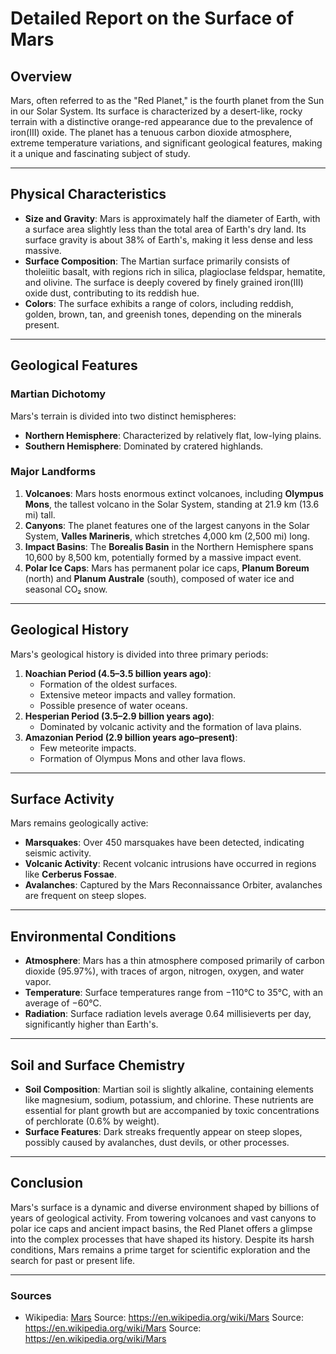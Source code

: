 # Detailed Report on the Surface of Mars

## Overview
Mars, often referred to as the "Red Planet," is the fourth planet from the Sun in our Solar System. Its surface is characterized by a desert-like, rocky terrain with a distinctive orange-red appearance due to the prevalence of iron(III) oxide. The planet has a tenuous carbon dioxide atmosphere, extreme temperature variations, and significant geological features, making it a unique and fascinating subject of study.

---

## Physical Characteristics
- **Size and Gravity**: Mars is approximately half the diameter of Earth, with a surface area slightly less than the total area of Earth's dry land. Its surface gravity is about 38% of Earth's, making it less dense and less massive.
- **Surface Composition**: The Martian surface primarily consists of tholeiitic basalt, with regions rich in silica, plagioclase feldspar, hematite, and olivine. The surface is deeply covered by finely grained iron(III) oxide dust, contributing to its reddish hue.
- **Colors**: The surface exhibits a range of colors, including reddish, golden, brown, tan, and greenish tones, depending on the minerals present.

---

## Geological Features
### **Martian Dichotomy**
Mars's terrain is divided into two distinct hemispheres:
- **Northern Hemisphere**: Characterized by relatively flat, low-lying plains.
- **Southern Hemisphere**: Dominated by cratered highlands.

### **Major Landforms**
1. **Volcanoes**: Mars hosts enormous extinct volcanoes, including **Olympus Mons**, the tallest volcano in the Solar System, standing at 21.9 km (13.6 mi) tall.
2. **Canyons**: The planet features one of the largest canyons in the Solar System, **Valles Marineris**, which stretches 4,000 km (2,500 mi) long.
3. **Impact Basins**: The **Borealis Basin** in the Northern Hemisphere spans 10,600 by 8,500 km, potentially formed by a massive impact event.
4. **Polar Ice Caps**: Mars has permanent polar ice caps, **Planum Boreum** (north) and **Planum Australe** (south), composed of water ice and seasonal CO₂ snow.

---

## Geological History
Mars's geological history is divided into three primary periods:
1. **Noachian Period (4.5–3.5 billion years ago)**:
   - Formation of the oldest surfaces.
   - Extensive meteor impacts and valley formation.
   - Possible presence of water oceans.
2. **Hesperian Period (3.5–2.9 billion years ago)**:
   - Dominated by volcanic activity and the formation of lava plains.
3. **Amazonian Period (2.9 billion years ago–present)**:
   - Few meteorite impacts.
   - Formation of Olympus Mons and other lava flows.

---

## Surface Activity
Mars remains geologically active:
- **Marsquakes**: Over 450 marsquakes have been detected, indicating seismic activity.
- **Volcanic Activity**: Recent volcanic intrusions have occurred in regions like **Cerberus Fossae**.
- **Avalanches**: Captured by the Mars Reconnaissance Orbiter, avalanches are frequent on steep slopes.

---

## Environmental Conditions
- **Atmosphere**: Mars has a thin atmosphere composed primarily of carbon dioxide (95.97%), with traces of argon, nitrogen, oxygen, and water vapor.
- **Temperature**: Surface temperatures range from −110°C to 35°C, with an average of −60°C.
- **Radiation**: Surface radiation levels average 0.64 millisieverts per day, significantly higher than Earth's.

---

## Soil and Surface Chemistry
- **Soil Composition**: Martian soil is slightly alkaline, containing elements like magnesium, sodium, potassium, and chlorine. These nutrients are essential for plant growth but are accompanied by toxic concentrations of perchlorate (0.6% by weight).
- **Surface Features**: Dark streaks frequently appear on steep slopes, possibly caused by avalanches, dust devils, or other processes.

---

## Conclusion
Mars's surface is a dynamic and diverse environment shaped by billions of years of geological activity. From towering volcanoes and vast canyons to polar ice caps and ancient impact basins, the Red Planet offers a glimpse into the complex processes that have shaped its history. Despite its harsh conditions, Mars remains a prime target for scientific exploration and the search for past or present life.

---

### Sources
- Wikipedia: [Mars](https://en.wikipedia.org/wiki/Mars)
Source: https://en.wikipedia.org/wiki/Mars
Source: https://en.wikipedia.org/wiki/Mars
Source: https://en.wikipedia.org/wiki/Mars